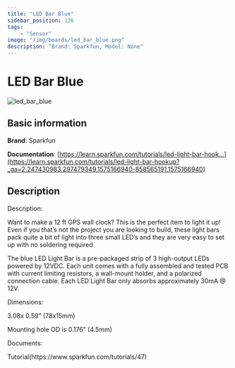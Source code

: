 ```yaml
---
title: "LED Bar Blue"
sidebar_position: 126
tags:
    - "Sensor"
image: "/img/boards/led_bar_blue.png"
description: "Brand: Sparkfun, Model: None"
---
```

# LED Bar Blue

![led_bar_blue](/img/boards/led_bar_blue.png)

## Basic information

**Brand**: Sparkfun

**Documentation**: [https://learn.sparkfun.com/tutorials/led-light-bar-hook...](https://learn.sparkfun.com/tutorials/led-light-bar-hookup?_ga=2.247430983.297479349.1575166940-858565191.1575166940)

## Description

Description:



Want to make a 12 ft GPS wall clock? This is the perfect item to light it up\! Even if you that’s not the project you are looking to build, these light bars pack quite a bit of light into three small LED’s and they are very easy to set up with no soldering required\.



The blue LED Light Bar is a pre\-packaged strip of 3 high\-output LEDs powered by 12VDC\. Each unit comes with a fully assembled and tested PCB with current limiting resistors, a wall\-mount holder, and a polarized connection cable\. Each LED Light Bar only absorbs approximately 30mA @ 12V\.



Dimensions:



3\.08x 0\.59" \(78x15mm\)

Mounting hole OD is 0\.176" \(4\.5mm\)

Documents:



Tutorial\(https://www\.sparkfun\.com/tutorials/47\)

